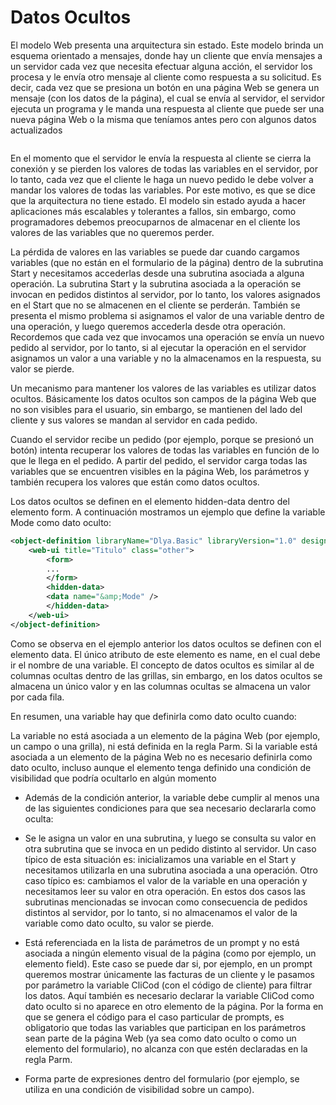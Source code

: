 # Datos Ocultos 

El modelo Web presenta una arquitectura sin estado. Este modelo brinda un esquema
orientado a mensajes, donde hay un cliente que envía mensajes a un servidor cada vez que
necesita efectuar alguna acción, el servidor los procesa y le envía otro mensaje al cliente
como respuesta a su solicitud. Es decir, cada vez que se presiona un botón en una página
Web se genera un mensaje (con los datos de la página), el cual se envía al servidor, el servidor
ejecuta un programa y le manda una respuesta al cliente que puede ser una nueva página
Web o la misma que teníamos antes pero con algunos datos actualizados

<img :src="$withBase('/img/18.png')" class="center">

En el momento que el servidor le envía la respuesta al cliente se cierra la conexión y se
pierden los valores de todas las variables en el servidor, por lo tanto, cada vez que el cliente
le haga un nuevo pedido le debe volver a mandar los valores de todas las variables. Por este
motivo, es que se dice que la arquitectura no tiene estado. El modelo sin estado ayuda a
hacer aplicaciones más escalables y tolerantes a fallos, sin embargo, como programadores
debemos preocuparnos de almacenar en el cliente los valores de las variables que no
queremos perder.

La pérdida de valores en las variables se puede dar cuando cargamos variables (que no están
en el formulario de la página) dentro de la subrutina Start y necesitamos accederlas desde
una subrutina asociada a alguna operación. La subrutina Start y la subrutina asociada a la operación se invocan en pedidos distintos al servidor, por lo tanto, los valores asignados en
el Start que no se almacenen en el cliente se perderán. También se presenta el mismo
problema si asignamos el valor de una variable dentro de una operación, y luego queremos
accederla desde otra operación. Recordemos que cada vez que invocamos una operación se
envía un nuevo pedido al servidor, por lo tanto, si al ejecutar la operación en el servidor
asignamos un valor a una variable y no la almacenamos en la respuesta, su valor se pierde.


Un mecanismo para mantener los valores de las variables es utilizar datos ocultos.
Básicamente los datos ocultos son campos de la página Web que no son visibles para el
usuario, sin embargo, se mantienen del lado del cliente y sus valores se mandan al servidor
en cada pedido.

Cuando el servidor recibe un pedido (por ejemplo, porque se presionó un botón) intenta
recuperar los valores de todas las variables en función de lo que le llega en el pedido. A partir
del pedido, el servidor carga todas las variables que se encuentren visibles en la página Web,
los parámetros y también recupera los valores que están como datos ocultos.

Los datos ocultos se definen en el elemento hidden-data dentro del elemento form. A
continuación mostramos un ejemplo que define la variable Mode como dato oculto:

``` xml
<object-definition libraryName="Dlya.Basic" libraryVersion="1.0" designer="WebUI">
    <web-ui title="Titulo" class="other">
        <form>
        ...
        </form>
        <hidden-data>
        <data name="&amp;Mode" />
        </hidden-data>
    </web-ui>
</object-definition>

```

Como se observa en el ejemplo anterior los datos ocultos se definen con el elemento data.
El único atributo de este elemento es name, en el cual debe ir el nombre de una variable. El
concepto de datos ocultos es similar al de columnas ocultas dentro de las grillas, sin
embargo, en los datos ocultos se almacena un único valor y en las columnas ocultas se
almacena un valor por cada fila.


En resumen, una variable hay que definirla como dato oculto cuando: 


La variable no está asociada a un elemento de la página Web (por ejemplo, un campo
o una grilla), ni está definida en la regla Parm. Si la variable está asociada a un
elemento de la página Web no es necesario definirla como dato oculto, incluso
aunque el elemento tenga definido una condición de visibilidad que podría ocultarlo
en algún momento

* Además de la condición anterior, la variable debe cumplir al menos una de las
siguientes condiciones para que sea necesario declararla como oculta:

* Se le asigna un valor en una subrutina, y luego se consulta su valor en otra subrutina
que se invoca en un pedido distinto al servidor. Un caso típico de esta situación es:
inicializamos una variable en el Start y necesitamos utilizarla en una subrutina asociada a una operación. Otro caso típico es: cambiamos el valor de la variable en
una operación y necesitamos leer su valor en otra operación. En estos dos casos las
subrutinas mencionadas se invocan como consecuencia de pedidos distintos al
servidor, por lo tanto, si no almacenamos el valor de la variable como dato oculto, su
valor se pierde.

* Está referenciada en la lista de parámetros de un prompt y no está asociada a ningún
elemento visual de la página (como por ejemplo, un elemento field). Este caso se
puede dar si, por ejemplo, en un prompt queremos mostrar únicamente las facturas
de un cliente y le pasamos por parámetro la variable CliCod (con el código de cliente)
para filtrar los datos. Aquí también es necesario declarar la variable CliCod como dato
oculto si no aparece en otro elemento de la página. Por la forma en que se genera el
código para el caso particular de prompts, es obligatorio que todas las variables que
participan en los parámetros sean parte de la página Web (ya sea como dato oculto
o como un elemento del formulario), no alcanza con que estén declaradas en la regla
Parm.

* Forma parte de expresiones dentro del formulario (por ejemplo, se utiliza en una
condición de visibilidad sobre un campo).


